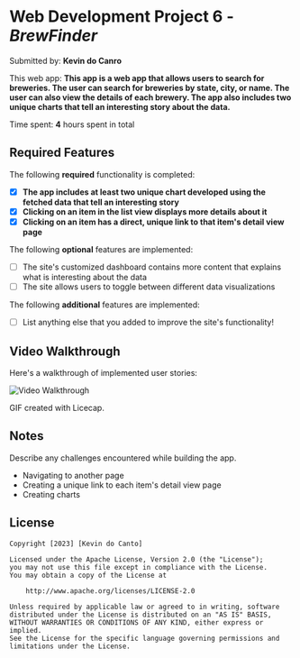 # Web Development Project 6 - _BrewFinder_

Submitted by: **Kevin do Canro**

This web app: **This app is a web app that allows users to search for breweries. The user can search for breweries by state, city, or name. The user can also view the details of each brewery. The app also includes two unique charts that tell an interesting story about the data.**

Time spent: **4** hours spent in total

## Required Features

The following **required** functionality is completed:

- [x] **The app includes at least two unique chart developed using the fetched data that tell an interesting story**
- [x] **Clicking on an item in the list view displays more details about it**
- [x] **Clicking on an item has a direct, unique link to that item's detail view page**

The following **optional** features are implemented:

- [ ] The site's customized dashboard contains more content that explains what is interesting about the data
- [ ] The site allows users to toggle between different data visualizations

The following **additional** features are implemented:

- [ ] List anything else that you added to improve the site's functionality!

## Video Walkthrough

Here's a walkthrough of implemented user stories:

<img src='https://imgur.com/a/qTfnp2P.gif' title='Video Walkthrough' width='' alt='Video Walkthrough' />

<!-- Replace this with whatever GIF tool you used! -->

GIF created with Licecap.

## Notes

Describe any challenges encountered while building the app.

- Navigating to another page
- Creating a unique link to each item's detail view page
- Creating charts

## License

    Copyright [2023] [Kevin do Canto]

    Licensed under the Apache License, Version 2.0 (the "License");
    you may not use this file except in compliance with the License.
    You may obtain a copy of the License at

        http://www.apache.org/licenses/LICENSE-2.0

    Unless required by applicable law or agreed to in writing, software
    distributed under the License is distributed on an "AS IS" BASIS,
    WITHOUT WARRANTIES OR CONDITIONS OF ANY KIND, either express or implied.
    See the License for the specific language governing permissions and
    limitations under the License.
